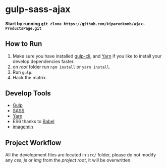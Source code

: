 # gulp-sass-ajax

#### Start by running `git clone https://github.com/kiparenkomb/ajax-ProductsPage.git`

## How to Run
1. Make sure you have installed [gulp-cli](https://gulpjs.com/), and [Yarn](https://yarnpkg.com) if you like to install your develop dependencies faster.
1. on *root* folder run `npm install` or `yarn install`.
1. Run `gulp`.
1. Hack the matrix.

## Develop Tools

* [Gulp](https://gulpjs.com/)
* [SASS](http://sass-lang.com/)
* [Yarn](https://yarnpkg.com)
* ES6 thanks to [Babel](https://babeljs.io/)
* [imagemin](https://github.com/sindresorhus/gulp-imagemin)

## Project Workflow

All the development files are located in `src/` folder, please do not modify  any *css*, *js* or *img* from the *project root*, it will be overwritten.
